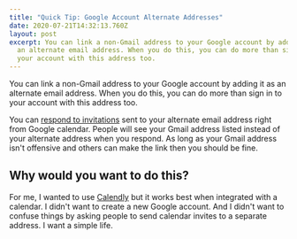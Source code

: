 ```yaml
---
title: "Quick Tip: Google Account Alternate Addresses"
date: 2020-07-21T14:32:13.760Z
layout: post
excerpt: You can link a non-Gmail address to your Google account by adding it as
  an alternate email address. When you do this, you can do more than sign in to
  your account with this address too.
---
```

You can link a non-Gmail address to your Google account by adding it as an alternate email address. When you do this, you can do more than sign in to your account with this address too.

You can [respond to invitations](https://support.google.com/calendar/answer/37135#alternate) sent to your alternate email address right from Google calendar. People will see your Gmail address listed instead of your alternate address when you respond. As long as your Gmail address isn't offensive and others can make the link then you should be fine.

## Why would you want to do this?
For me, I wanted to use [Calendly](https://calendly.com/) but it works best when integrated with a calendar. I didn't want to create a new Google account. And I didn't want to confuse things by asking people to send calendar invites to a separate address. I want a simple life.